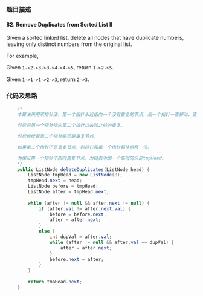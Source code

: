 ### 题目描述

#### 82. Remove Duplicates from Sorted List II

Given a sorted linked list, delete all nodes that have duplicate numbers, leaving only distinct numbers from the original list.

For example,

Given `1->2->3->3->4->4->5`, return `1->2->5`.

Given `1->1->1->2->3`, return `2->3`.

### 代码及思路

```java
    /*
    本算法采用双指针法，第一个指针永远指向一个没有重复的节点，后一个指针一直移动，直到它指向的节点不是之前的重复节点。

    然后将第一个指针指向第二个指针以去除之前的重复。

    然后继续看第二个指针是否是重复节点。

    如果第二个指针不是重复节点，则将它和第一个指针都往后移一位。

    为保证第一个指针不指向重复节点，为链表添加一个临时的头部tmpHead。
    */
    public ListNode deleteDuplicates(ListNode head) {
        ListNode tmpHead = new ListNode(0);
        tmpHead.next = head;
        ListNode before = tmpHead;
        ListNode after = tmpHead.next;
        
        while (after != null && after.next != null) {
            if (after.val != after.next.val) {
                before = before.next;
                after = after.next;
            }
            else {
                int dupVal = after.val;
                while (after != null && after.val == dupVal) {
                    after = after.next;
                }
                before.next = after;
            }
        }
        
        return tmpHead.next;
    }
```